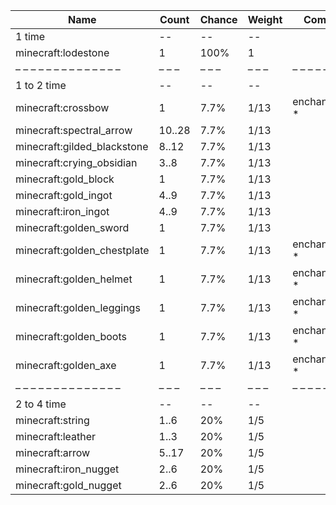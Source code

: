 | Name                        | Count  | Chance | Weight | Comment         |
| --------------------------- | ------ | ------ | ------ | --------------- |
| 1 time                      |     -- |     -- |     -- |                 |
| minecraft:lodestone         |      1 |   100% |      1 |                 |
| – – – – – – – – – – – – – – | – – –  | – – –  | – – –  | – – – – – – – – |
| 1 to 2 time                 |     -- |     -- |     -- |                 |
| minecraft:crossbow          |      1 |   7.7% |   1/13 | enchantments: * |
| minecraft:spectral_arrow    | 10..28 |   7.7% |   1/13 |                 |
| minecraft:gilded_blackstone |  8..12 |   7.7% |   1/13 |                 |
| minecraft:crying_obsidian   |   3..8 |   7.7% |   1/13 |                 |
| minecraft:gold_block        |      1 |   7.7% |   1/13 |                 |
| minecraft:gold_ingot        |   4..9 |   7.7% |   1/13 |                 |
| minecraft:iron_ingot        |   4..9 |   7.7% |   1/13 |                 |
| minecraft:golden_sword      |      1 |   7.7% |   1/13 |                 |
| minecraft:golden_chestplate |      1 |   7.7% |   1/13 | enchantments: * |
| minecraft:golden_helmet     |      1 |   7.7% |   1/13 | enchantments: * |
| minecraft:golden_leggings   |      1 |   7.7% |   1/13 | enchantments: * |
| minecraft:golden_boots      |      1 |   7.7% |   1/13 | enchantments: * |
| minecraft:golden_axe        |      1 |   7.7% |   1/13 | enchantments: * |
| – – – – – – – – – – – – – – | – – –  | – – –  | – – –  | – – – – – – – – |
| 2 to 4 time                 |     -- |     -- |     -- |                 |
| minecraft:string            |   1..6 |    20% |    1/5 |                 |
| minecraft:leather           |   1..3 |    20% |    1/5 |                 |
| minecraft:arrow             |  5..17 |    20% |    1/5 |                 |
| minecraft:iron_nugget       |   2..6 |    20% |    1/5 |                 |
| minecraft:gold_nugget       |   2..6 |    20% |    1/5 |                 |